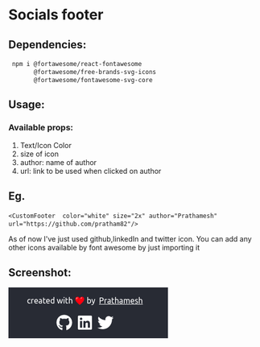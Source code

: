 # Socials footer

## Dependencies:

```
 npm i @fortawesome/react-fontawesome
       @fortawesome/free-brands-svg-icons
       @fortawesome/fontawesome-svg-core
```

## Usage:

### Available props:

1. Text/Icon Color
2. size of icon
3. author: name of author
4. url: link to be used when clicked on author

## Eg.

```
<CustomFooter  color="white" size="2x" author="Prathamesh" url="https://github.com/pratham82"/>
```

As of now I've just used github,linkedIn and twitter icon.
You can add any other icons available by font awesome by just importing it

## Screenshot:

![](./public/SS.png)
